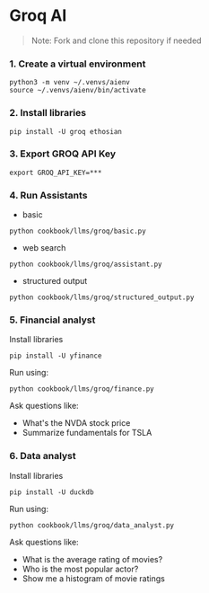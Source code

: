 # Groq AI

> Note: Fork and clone this repository if needed

### 1. Create a virtual environment

```shell
python3 -m venv ~/.venvs/aienv
source ~/.venvs/aienv/bin/activate
```

### 2. Install libraries

```shell
pip install -U groq ethosian
```

### 3. Export GROQ API Key

```shell
export GROQ_API_KEY=***
```

### 4. Run Assistants

- basic

```shell
python cookbook/llms/groq/basic.py
```

- web search

```shell
python cookbook/llms/groq/assistant.py
```

- structured output

```shell
python cookbook/llms/groq/structured_output.py
```

### 5. Financial analyst

Install libraries

```shell
pip install -U yfinance
```

Run using:

```shell
python cookbook/llms/groq/finance.py
```

Ask questions like:
- What's the NVDA stock price
- Summarize fundamentals for TSLA

### 6. Data analyst

Install libraries

```shell
pip install -U duckdb
```

Run using:

```shell
python cookbook/llms/groq/data_analyst.py
```

Ask questions like:
- What is the average rating of movies?
- Who is the most popular actor?
- Show me a histogram of movie ratings
